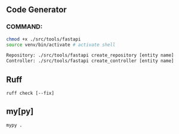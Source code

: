 ## Code Generator

### COMMAND:

```bash
chmod +x ./src/tools/fastapi
source venv/bin/activate # activate shell

Repository: ./src/tools/fastapi create_repository [entity name]
Controller: ./src/tools/fastapi create_controller [entity name]
```

## Ruff

```shell
ruff check [--fix]
```

## my[py]

```shell
mypy .
```
